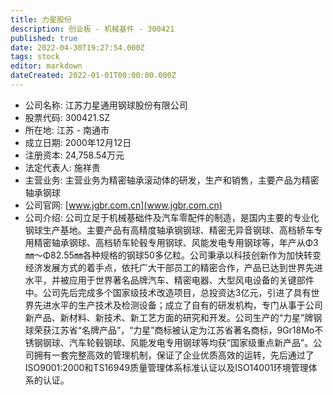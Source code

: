 ```yaml
---
title: 力星股份
description: 创业板 - 机械基件 - 300421
published: true
date: 2022-04-30T19:27:54.000Z
tags: stock
editor: markdown
dateCreated: 2022-01-01T00:00:00.000Z
---
```


- 公司名称: 江苏力星通用钢球股份有限公司
- 股票代码: 300421.SZ
- 所在地: 江苏 - 南通市
- 成立日期: 2000年12月12日
- 注册资本: 24,758.54万元
- 法定代表人: 施祥贵
- 主营业务: 主营业务为精密轴承滚动体的研发，生产和销售，主要产品为精密轴承钢球
- 公司官网: [www.jgbr.com.cn](www.jgbr.com.cn)
- 公司介绍: 公司立足于机械基础件及汽车零配件的制造，是国内主要的专业化钢球生产基地。主要产品有高精度轴承钢钢球、精密无异音钢球、高档轿车专用精密轴承钢球、高档轿车轮毂专用钢球、风能发电专用钢球等，年产从Φ3㎜～Φ82.55㎜各种规格的钢球50多亿粒。公司秉承以科技创新作为加快转变经济发展方式的着手点，依托广大干部员工的精密合作，产品已达到世界先进水平，并被应用于世界著名品牌汽车、精密电器、大型风电设备的关键部件中。公司先后完成多个国家级技术改造项目，总投资达3亿元，引进了具有世界先进水平的生产技术及检测设备；成立了自有的研发机构，专门从事于公司新产品、新材料、新技术、新工艺方面的研究和开发。公司生产的“力星”牌钢球荣获江苏省“名牌产品”，“力星”商标被认定为江苏省著名商标，9Gr18Mo不锈钢钢球、汽车轮毂钢球、风能发电专用钢球等均获“国家级重点新产品”。公司拥有一套完整高效的管理机制，保证了企业优质高效的运转，先后通过了ISO9001:2000和TS16949质量管理体系标准认证以及ISO14001环境管理体系的认证。


